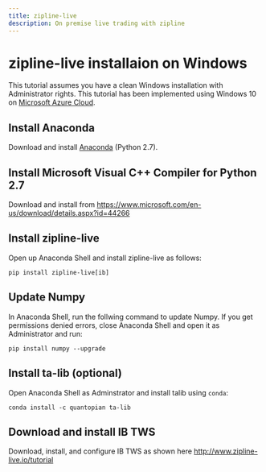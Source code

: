 ```yaml
---
title: zipline-live
description: On premise live trading with zipline
---
```

# zipline-live installaion on Windows

This tutorial assumes you have a clean Windows installation with Administrator rights. This tutorial has been implemented using Windows 10 on [Microsoft Azure Cloud](https://azure.microsoft.com).
 
## Install Anaconda
Download and install [Anaconda](https://www.anaconda.com/download/) (Python 2.7).

## Install Microsoft Visual C++ Compiler for Python 2.7
Download and install from https://www.microsoft.com/en-us/download/details.aspx?id=44266

## Install zipline-live
Open up Anaconda Shell and install zipline-live as follows:
```
pip install zipline-live[ib]
```

## Update Numpy
In Anaconda Shell, run the follwing command to update Numpy. If you get permissions denied errors, close Anaconda Shell and open it as Administrator and run:
```
pip install numpy --upgrade
```

## Install ta-lib (optional)
Open Anaconda Shell as Adminstrator and install talib using `conda`:
```
conda install -c quantopian ta-lib
```

## Download and install IB TWS
Download, install, and configure IB TWS as shown here http://www.zipline-live.io/tutorial



